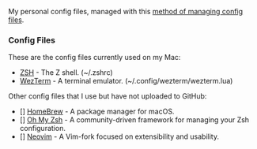 My personal config files, managed with this [method of managing config files](https://www.atlassian.com/git/tutorials/dotfiles).

### Config Files

These are the config files currently used on my Mac:

* [ZSH](https://github.com/zsh-users/zsh) - The Z shell. (~/.zshrc)
* [WezTerm](https://github.com/wez/wezterm) - A terminal emulator. (~/.config/wezterm/wezterm.lua)

Other config files that I use but have not uploaded to GitHub:
<!-- TODO: upload these to GitHub -->

* [] [HomeBrew](https://brew.sh/) - A package manager for macOS.
* [] [Oh My Zsh](https://ohmyz.sh/) - A community-driven framework for managing your Zsh configuration.
* [] [Neovim](https://neovim.io/) - A Vim-fork focused on extensibility and usability.
